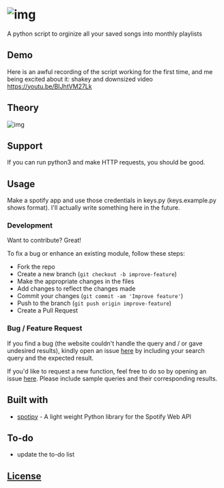 # ![img](https://i.imgur.com/asrfVaW.png)
A python script to orginize all your saved songs into monthly playlists

## Demo
Here is an awful recording of the script working for the first time, and me being excited about it: shakey and downsized video https://youtu.be/BIJhtVM27Lk

## Theory
![img](https://github.com/djmango/spotify-monthly-playlists/blob/master/img/spotify-monthly-diag.png)

## Support
If you can run python3 and make HTTP requests, you should be good.

## Usage
Make a spotify app and use those credentials in keys.py (keys.example.py shows format). I'll actually write something here in the future.

### Development
Want to contribute? Great!

To fix a bug or enhance an existing module, follow these steps:

- Fork the repo
- Create a new branch (`git checkout -b improve-feature`)
- Make the appropriate changes in the files
- Add changes to reflect the changes made
- Commit your changes (`git commit -am 'Improve feature'`)
- Push to the branch (`git push origin improve-feature`)
- Create a Pull Request 

### Bug / Feature Request

If you find a bug (the website couldn't handle the query and / or gave undesired results), kindly open an issue [here](https://github.com/djmango/spotify-monthly-playlists/issues/new) by including your search query and the expected result.

If you'd like to request a new function, feel free to do so by opening an issue [here](https://github.com/djmango/spotify-monthly-playlists/issues/new). Please include sample queries and their corresponding results.


## Built with 

- [spotipy](https://github.com/plamere/spotipy) - A light weight Python library for the Spotify Web API

## To-do
- update the to-do list


## [License](https://github.com/djmango/spotify-monthly-playlists/blob/master/LICENSE)

